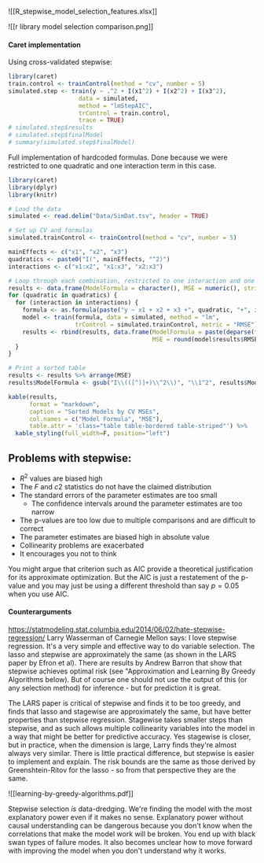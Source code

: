 ![[R_stepwise_model_selection_features.xlsx]]

![[r library model selection comparison.png]]

#### Caret implementation
Using cross-validated stepwise:
```r
library(caret)
train.control <- trainControl(method = "cv", number = 5)
simulated.step <- train(y ~ .^2 + I(x1^2) + I(x2^2) + I(x3^2), 
                    data = simulated,
                    method = "lmStepAIC",
                    trControl = train.control,
                    trace = TRUE)
# simulated.step$results
# simulated.step$finalModel
# summary(simulated.step$finalModel)
```

Full implementation of hardcoded formulas.  Done because we were restricted to one quadratic and one interaction term in this case.
```r
library(caret)
library(dplyr)
library(knitr)

# Load the data
simulated <- read.delim("Data/SimDat.tsv", header = TRUE)

# Set up CV and formulas
simulated.trainControl <- trainControl(method = "cv", number = 5)

mainEffects <- c("x1", "x2", "x3")
quadratics <- paste0("I(", mainEffects, "^2)")
interactions <- c("x1:x2", "x1:x3", "x2:x3")

# Loop through each combination, restricted to one interaction and one quadratic term
results <- data.frame(ModelFormula = character(), MSE = numeric(), stringsAsFactors = FALSE)
for (quadratic in quadratics) {
  for (interaction in interactions) {
    formula <- as.formula(paste("y ~ x1 + x2 + x3 +", quadratic, "+", interaction))
    model <- train(formula, data = simulated, method = "lm", 
                   trControl = simulated.trainControl, metric = "RMSE")
    results <- rbind(results, data.frame(ModelFormula = paste(deparse(formula)), 
                                         MSE = round(model$results$RMSE^2, 2)))
  }
}

# Print a sorted table
results <- results %>% arrange(MSE)
results$ModelFormula <- gsub("I\\(([^)]+)\\^2\\)", "\\1^2", results$ModelFormula)

kable(results,
      format = "markdown",
      caption = "Sorted Models by CV MSEs",
      col.names = c("Model Formula", "MSE"), 
      table.attr = 'class="table table-bordered table-striped"') %>%
  kable_styling(full_width=F, position="left")
```
## Problems with stepwise:
- $R^2$ values are biased high
- The $F$ and $c2$ statistics do not have the claimed distribution
- The standard errors of the parameter estimates are too small
	- The confidence intervals around the parameter estimates are too narrow
- The p-values are too low due to multiple comparisons and are difficult to correct
- The parameter estimates are biased high in absolute value
- Collinearity problems are exacerbated
- It encourages you not to think

You might argue that criterion such as AIC provide a theoretical justification for its approximate optimization.  But the AIC is just a restatement of the p-value and you may just be using a different threshold than say $p=0.05$ when you use AIC.

#### Counterarguments
https://statmodeling.stat.columbia.edu/2014/06/02/hate-stepwise-regression/
Larry Wasserman of Carnegie Mellon says:
	I love stepwise regression.  It's a very simple and effective way to do variable selection.  The lasso and stepwise are approximately the same (as shown in the LARS paper by Efron et al).  There are results by Andrew Barron that show that stepwise achieves optimal risk (see "Approximation and Learning By Greedy Algorithms below).  But of course one should not use the output of this (or any selection method) for inference - but for prediction it is great.

The LARS paper is critical of stepwise and finds it to be too greedy, and finds that lasso and stagewise are approximately the same, but have better properties than stepwise regression.  Stagewise takes smaller steps than stepwise, and as such allows multiple collinearity variables into the model in a way that might be better for predictive accuracy.
	Yes stagewise is closer, but in practice, when the dimension is large, Larry finds they're almost always very similar.  There is little practical difference, but stepwise is easier to implement and explain.  The risk bounds are the same as those derived by Greenshtein-Ritov for the lasso - so from that perspective they are the same.

![[learning-by-greedy-algorithms.pdf]]

Stepwise selection *is* data-dredging.  We're finding the model with the most explanatory power even if it makes no sense.  Explanatory power without causal understanding can be dangerous because you don't know when the correlations that make the model work will be broken.  You end up with black swan types of failure modes.  It also becomes unclear how to move forward with improving the model when you don't understand why it works.